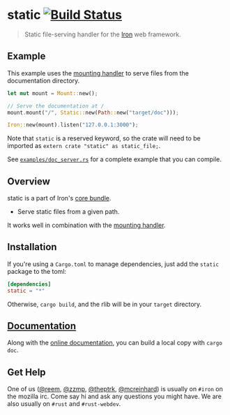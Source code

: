 static [![Build Status](https://secure.travis-ci.org/iron/static.png?branch=master)](https://travis-ci.org/iron/static)
====

> Static file-serving handler for the [Iron](https://github.com/iron/iron) web framework.

## Example

This example uses the [mounting handler][mounting-handler] to serve files from the documentation directory.

```rust
let mut mount = Mount::new();

// Serve the documentation at /
mount.mount("/", Static::new(Path::new("target/doc")));

Iron::new(mount).listen("127.0.0.1:3000");
```

Note that `static` is a reserved keyword, so the crate will need to be imported as `extern crate "static" as static_file;`.

See [`examples/doc_server.rs`](examples/doc_server.rs) for a complete example that you can compile.

## Overview

static is a part of Iron's [core bundle](https://github.com/iron/core).

- Serve static files from a given path.

It works well in combination with the [mounting handler][mounting-handler].

## Installation

If you're using a `Cargo.toml` to manage dependencies, just add the `static` package to the toml:

```toml
[dependencies]
static = "*"
```

Otherwise, `cargo build`, and the rlib will be in your `target` directory.

## [Documentation](http://ironframework.io/doc/static)

Along with the [online documentation](http://ironframework.io/doc/static),
you can build a local copy with `cargo doc`.

## Get Help

One of us ([@reem](https://github.com/reem/), [@zzmp](https://github.com/zzmp/),
[@theptrk](https://github.com/theptrk/), [@mcreinhard](https://github.com/mcreinhard))
is usually on `#iron` on the mozilla irc. Come say hi and ask any questions you might have.
We are also usually on `#rust` and `#rust-webdev`.

[mounting-handler]: https://github.com/iron/mount
